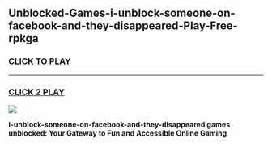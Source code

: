
## Unblocked-Games-i-unblock-someone-on-facebook-and-they-disappeared-Play-Free-rpkga
<h3>
<a href="https://premium76.site?title=i-unblock-someone-on-facebook-and-they-disappeared&ref=18A1">CLICK TO PLAY</a></h3>
<hr>

<h3>
<a href="https://premium76.site?title=i-unblock-someone-on-facebook-and-they-disappeared&ref=18A1">CLICK 2 PLAY</a>
  
</h3>

<a href="https://premium76.site?title=i-unblock-someone-on-facebook-and-they-disappeared&ref=18A1"><img src="https://clearcache.store/games.png"></a>


**i-unblock-someone-on-facebook-and-they-disappeared games unblocked: Your Gateway to Fun and Accessible Online Gaming**
